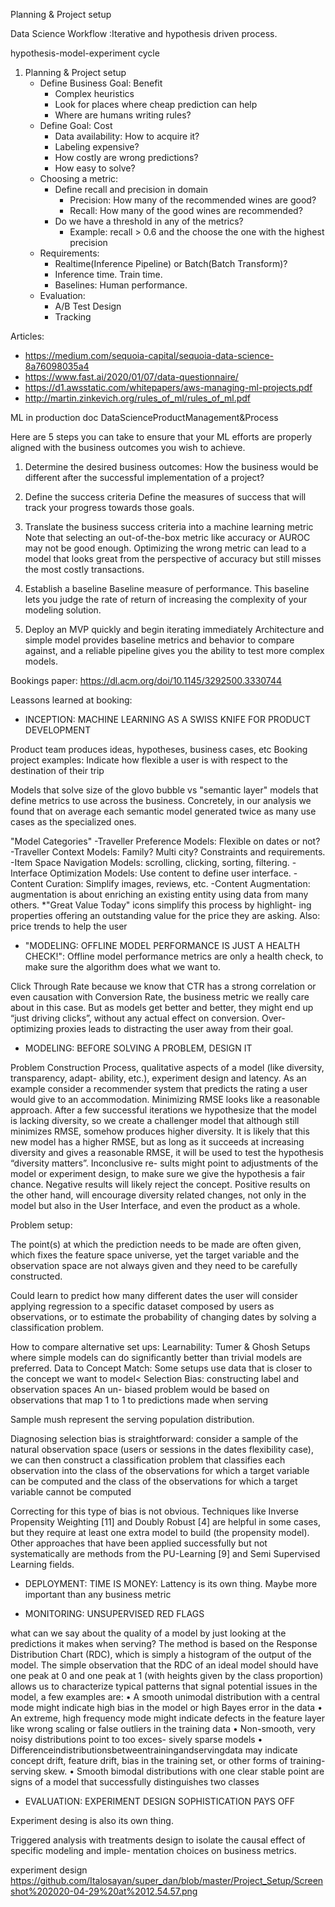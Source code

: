 Planning & Project setup

Data Science Workflow :Iterative and hypothesis driven process.

hypothesis-model-experiment cycle

1. Planning & Project setup
    * Define Business Goal: Benefit
        * Complex heuristics
        * Look for places where cheap prediction can help
        * Where are humans writing rules?
    * Define Goal: Cost
        * Data availability: How to acquire it?
        * Labeling expensive?
        * How costly are wrong predictions?
        * How easy to solve?
    * Choosing a metric:
        * Define recall and precision in domain
            * Precision: How many of the recommended wines are good?
            * Recall: How many of the good wines are recommended?
        * Do we have a threshold in any of the metrics?
            * Example: recall > 0.6 and the choose the one with the highest precision
    * Requirements:
        * Realtime(Inference Pipeline) or Batch(Batch Transform)?
        * Inference time. Train time.
        * Baselines: Human performance.
    * Evaluation:
        * A/B Test Design
        * Tracking

Articles:
* https://medium.com/sequoia-capital/sequoia-data-science-8a76098035a4
* https://www.fast.ai/2020/01/07/data-questionnaire/
* https://d1.awsstatic.com/whitepapers/aws-managing-ml-projects.pdf
* http://martin.zinkevich.org/rules_of_ml/rules_of_ml.pdf

ML in production doc
DataScienceProductManagement&Process

Here are 5 steps you can take to ensure that your ML efforts are properly aligned with the business outcomes you wish to achieve.

1. Determine the desired business outcomes:
How the business would be different after the successful implementation of a project?

2. Define the success criteria
Define the measures of success that will track your progress towards those goals.

3. Translate the business success criteria into a machine learning metric
Note that selecting an out-of-the-box metric like accuracy or AUROC may not be good enough. Optimizing the wrong metric can lead to a model that looks great from the perspective of accuracy but still misses the most costly transactions.

4. Establish a baseline
Baseline measure of performance. This baseline lets you judge the rate of return of increasing the complexity of your modeling solution.

5. Deploy an MVP quickly and begin iterating immediately
Architecture and simple model provides baseline metrics and behavior to compare against, and a reliable pipeline gives you the ability to test more complex models.


Bookings paper:
https://dl.acm.org/doi/10.1145/3292500.3330744

Leassons learned at booking:

* INCEPTION: MACHINE LEARNING AS A SWISS KNIFE FOR PRODUCT DEVELOPMENT

Product team produces ideas, hypotheses, business cases, etc
Booking project examples:
Indicate how flexible a user is with respect to the destination of their trip

Models that solve size of the glovo bubble vs "semantic layer" models that define metrics to use across the business.
Concretely, in our analysis we found that on average each semantic model generated twice as many use cases as the specialized ones.

"Model Categories"
-Traveller Preference Models: Flexible on dates or not?
-Traveller Context Models: Family? Multi city? Constraints and requirements.
-Item Space Navigation Models: scrolling, clicking, sorting, filtering.
-Interface Optimization Models: Use content to define user interface.
-Content Curation: Simplify images, reviews, etc.
-Content Augmentation:  augmentation is about enriching an existing entity using data from many others. 
   *"Great Value Today" icons simplify this process by highlight- ing properties offering an outstanding value for the price  they are asking. Also: price trends to help the user

* "MODELING: OFFLINE MODEL PERFORMANCE IS JUST A HEALTH CHECK!":
Offline model performance metrics are only a health check, to make sure the algorithm does what we want to.

Click Through Rate because we know that CTR has a strong correlation or even causation with Conversion Rate, the business metric we really care about in this case. But as models get better and better, they might end up “just driving clicks”, without any actual effect on conversion. Over-optimizing proxies leads to distracting the user away from their goal.

* MODELING: BEFORE SOLVING A PROBLEM, DESIGN IT

Problem Construction Process, qualitative aspects of a model (like diversity, transparency, adapt- ability, etc.), experiment design and latency. As an example consider a recommender system that predicts the rating a user would give to an accommodation. Minimizing RMSE looks like a reasonable approach. After a few successful iterations we hypothesize that the model is lacking diversity, so we create a challenger model that although still minimizes RMSE, somehow produces higher diversity. It is likely that this new model has a higher RMSE, but as long as it succeeds at increasing diversity and gives a reasonable RMSE, it will be used to test the hypothesis “diversity matters”. Inconclusive re- sults might point to adjustments of the model or experiment design, to make sure we give the hypothesis a fair chance. Negative results will likely reject the concept. Positive results on the other hand, will encourage diversity related changes, not only in the model but also in the User Interface, and even the product as a whole.

Problem setup:

The point(s) at which the prediction needs to be made are often given, which fixes the feature space universe, yet the target variable and the observation space are not always given and they need to be carefully constructed. 

Could learn to predict how many different dates the user will consider applying regression to a specific dataset composed by users as observations, or to estimate the probability of changing dates by solving a classification problem.

How to compare alternative set ups:
Learnability: Tumer & Ghosh
Setups where simple models can do significantly better than trivial models are preferred.
Data to Concept Match:
Some setups use data that is closer to the concept we want to model<
Selection Bias:
constructing label and observation spaces
An un- biased problem would be based on observations that map 1 to 1 to predictions made when serving

Sample mush represent the serving population distribution.

Diagnosing selection bias is straightforward: consider a sample of the natural observation space (users or sessions in the dates flexibility case), we can then construct a classification problem that classifies each observation into the class of the observations for which a target variable can be computed and the class of the observations for which a target variable cannot be computed

Correcting for this type of bias is not obvious. Techniques like Inverse Propensity Weighting [11] and Doubly Robust [4] are helpful in some cases, but they require at least one extra model to build (the propensity model). Other approaches that have been applied successfully but not systematically are methods from the PU-Learning [9] and Semi Supervised Learning fields.

* DEPLOYMENT: TIME IS MONEY:
 Lattency is its own thing. Maybe more important than any business metric
 
* MONITORING: UNSUPERVISED RED FLAGS
 
what can we say about the quality of a model by just looking at the predictions it makes when serving?
The method is based on the Response Distribution Chart (RDC), which is simply a histogram of the output of the model. The simple observation that the RDC of an ideal model should have one peak at 0 and one peak at 1 (with heights given by the class proportion) allows us to characterize typical patterns that signal potential issues in the model, a few examples are:
• A smooth unimodal distribution with a central mode might indicate high bias in the model or high Bayes error in the data
• An extreme, high frequency mode might indicate defects in the feature layer like wrong scaling or false outliers in the training data
• Non-smooth, very noisy distributions point to too exces- sively sparse models
• Differenceindistributionsbetweentrainingandservingdata may indicate concept drift, feature drift, bias in the training set, or other forms of training-serving skew.
• Smooth bimodal distributions with one clear stable point are signs of a model that successfully distinguishes two classes

* EVALUATION: EXPERIMENT DESIGN SOPHISTICATION PAYS OFF

Experiment desing is also its own thing.

Triggered analysis with treatments design to isolate the causal effect of specific modeling and imple- mentation choices on business metrics.

experiment design
https://github.com/Italosayan/super_dan/blob/master/Project_Setup/Screenshot%202020-04-29%20at%2012.54.57.png






